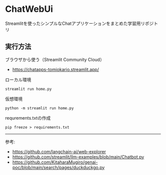 # ChatWebUi
Streamlitを使ったシンプルなChatアプリケーションをまとめた学習用リポジトリ

## 実行方法
ブラウザから使う（Streamlit Community Cloud）
- https://chatapps-tomiokario.streamlit.app/

ローカル環境
```
streamlit run home.py
```

仮想環境
```
python -m streamlit run home.py
```

requrements.txtの作成
```
pip freeze > requirements.txt
```

---

参考: 
- https://github.com/langchain-ai/web-explorer
- https://github.com/streamlit/llm-examples/blob/main/Chatbot.py
- https://github.com/KitaharaMugiro/genai-poc/blob/main/search/pages/duckduckgo.py
